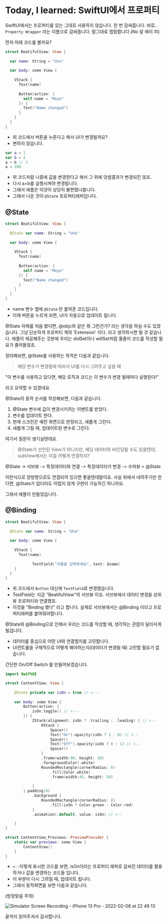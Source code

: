 # Today, I learned: SwiftUI에서 프로퍼티

 SwiftUI에서는 프로퍼티를 있는 그대로 사용하지 않습니다. 한 번 감싸줍니다. 바로.. `Property Wrapper` 라는 이름으로 감싸줍니다. 말그대로 랩핑합니다.(No 알 에이 피)

먼저 아래 코드를 볼까요?

```swift
struct BeatifulView: View {
  
  var name: String = "Uno"
  
  var body: some View {
    
    VStack {
      Text(name)
      
      Button(action: {
        self.name = "Moya"
      }) {
        Text("Name changed")
      }
    }
  }
}
```

- 위 코드에서 버튼을 누른다고 해서 UI가 변경될까요?
- 변하지 않습니다. 

```swift
var a = 1
var b = 2
a + b // 3
a = 100
```

- 위 코드처럼 나중에 값을 변경한다고 해서 그 위에 덧셈결과가 변경되진 않죠.
- 다시 a+b를 실행시켜야 변경됩니다.
- 그래서 애플은 이것이 상당히 불편했나봅니다.
- 그래서 나온 것이 `@State` 프로퍼티래퍼입니다.



## @State

```swift
struct BeatifulView: View {
  
  @State var name: String = "Uno"
  
  var body: some View {
    
    VStack {
      Text(name)
      
      Button(action: {
        self.name = "Moya"
      }) {
        Text("Name changed")
      }
    }
  }
}
```

- name 변수 옆에 `@State` 만 붙여준 코드입니다.
- 이제 버튼을 누르게 되면, UI가 자동으로 업데이트 됩니다.



 @State 자체를 처음 봤다면, @objc와 같은 뭐 그런건가? 라는 생각을 하실 수도 있겠습니다. 그냥 단순하게 프로퍼티 계의 'Extension' 이다. 라고 생각하시면 될 것 같습니다. 애플이 제공해주는 것분에 우리는 didSet이나 willSet처럼 줄줄이 코드를 작성할 필요가 줄어들었죠.

 정리해보면, @State를 사용하는 목적은 다음과 같습니다.

> 해당 변수가 변경됨에 따라서 UI를 다시 그려주고 싶을 때

"이 변수를 사용하고 있다면, 해당 로직과 코드는 이 변수가 변경 될때마다 실행된다!"

라고 요약할 수 있겠네요.



@State의 동작 순서를 작성해보면, 다음과 같습니다.

1. @State 변수에 값이 변경시키려는 이벤트를 받았다.
2. 변수를 업데이트 한다.
3. 현재 스크린은 예전 화면으로 판정되고, 새롭게 그린다.
4. 새롭게 그릴 때, 업데이트된 변수로 그린다.



여기서 질문이 생기실텐데요.

> @State가 선언된 View가 아니지만, 해당 데이터와 바인딩될 수도 있을텐데, subView에서는 이걸 어떻게 연결하지? 

@State -> 서브뷰 -> 특정데이터와 연결 -> 특정데이터가 변경 -> 수퍼뷰 > @State

이런식으로 양방향으로도 연결되어 있으면 좋을텐데말이죠. 사실 위에서 내려주기만 한다면, @State가 없더라도 어렵지 않게 구현이 가능하긴 하니까요.

그래서 애플이 만들었습니다.

## @Binding

```swift
struct BeatifulView: View {
  
  @State var name: String = "Uno"
  
  var body: some View {
    
    VStack {
      Text(name)
      
			TextField("이름을 입력하세요", text: $name)
    }
  }
}
```

- 위 코드에서 `Button` 대신에 `TextField`로 변경했습니다.
- TextField는 지금 "BeatifulView"의 서브뷰 이죠. 서브뷰에서 데이터 변경을 상위뷰 프로퍼티와 연결했죠.
- 이것을 "Binding 했다" 라고 합니다. 실제로 서브뷰에서는 @Binding 이라고 프로퍼티래퍼를 붙여줘야합니다.



@State와 @Binding으로 인해서 우리는 코드를 작성할 때, 생각하는 관점이 달라지게 될겁니다.

- 데이터를 중심으로 어떤 UI와 연결할지를 고민합니다.
- UI컨트롤을 구체적으로 어떻게 해야하는지(데이터가 변경될 때) 고민할 필요가 없습니다.



간단한 On/Off Switch 를 만들어보겠습니다.

```swift
import SwiftUI

struct ContentView: View {
    
    @State private var isOn = true // <---
    
    var body: some View {
        Button(action: {
            isOn.toggle() // <---
        }) {
            ZStack(alignment: isOn ? .trailing : .leading) { // <--
                HStack {
                    Spacer()
                    Text("On").opacity(isOn ? 1 : 0) // <--
                    Spacer()
                    Text("Off").opacity(isOn ? 0 : 1) // <--
                    Spacer()
                }
                .frame(width:90, height: 50)
                .foregroundColor(.white)
                RoundedRectangle(cornerRadius: 6)
                    .fill(Color.white)
                    .frame(width:45, height: 50)
                    
            }
        }.padding(8)
            .background {
                RoundedRectangle(cornerRadius: 8)
                    .fill(isOn ? Color.green : Color.red)
            }
            .animation(.default, value: isOn) // <--
            
    }
}

struct ContentView_Previews: PreviewProvider {
    static var previews: some View {
        ContentView()
    }
}
```

- `<--`이렇게 표시한 코드를 보면, isOn이라는 프로퍼티 래퍼로 감싸진 데이터를 활용하거나 값을 변경하는 코드들 입니다.
- 이 부분이 다시 그려질 때, 업데이트 됩니다.
- 그래서 동작화면을 보면 다음과 같습니다.



(방정맞음 주의)

![Simulator Screen Recording - iPhone 13 Pro - 2022-02-06 at 22 49 13](https://user-images.githubusercontent.com/65879950/152994653-96544bf2-d8cc-4642-83a8-2f2c188bfec1.gif)




끝까지 읽어주셔서 감사합니다.

